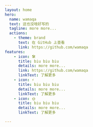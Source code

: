 ```yaml
---
layout: home
hero:
  name: wamaqa
  text: 这也没啥好写的
  tagline: more more...
  actions:
    - theme: brand
      text: 在 GitHub 上查看
      link: https://github.com/wamaqa
features:
    - icon: 🛠️
      title: biu biu biu
      details: more more...
      link: https://github.com/wamaqa
      linkText: 了解更多
    - icon: ⚡️
      title: biu biu biu
      details: more more...
      linkText: 了解更多
    - icon: 🌞
      title: biu biu biu
      details: more more...
      linkText: 了解更多

---
```

<script setup>
import zhuanzhuan from '../components/zhuanzhuan.vue'
</script>
<zhuanzhuan />